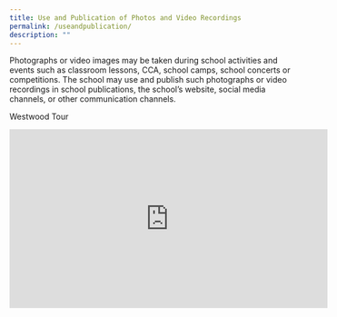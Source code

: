 ```yaml
---
title: Use and Publication of Photos and Video Recordings
permalink: /useandpublication/
description: ""
---
```

Photographs or video images may be taken during school activities and events such as classroom lessons, CCA, school camps, school concerts or competitions. The school may use and publish such photographs or video recordings in school publications, the school’s website, social media channels, or other communication channels.


Westwood Tour
<div class="bp-youtube">
<iframe allowfullscreen="" allow="accelerometer; autoplay; clipboard-write; encrypted-media; gyroscope; picture-in-picture; web-share" frameborder="0" title="YouTube video player" src="https://www.youtube.com/embed/g6ssIbawoSw?si=INh0qyAcPkwyJD_v" height="315" width="560"></iframe>
	</div>